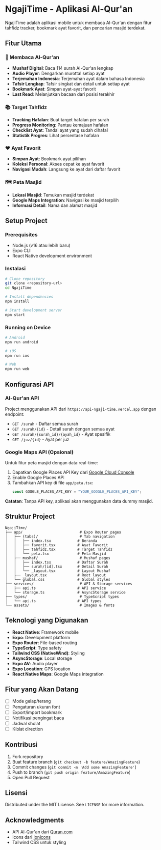 # NgajiTime - Aplikasi Al-Qur'an

NgajiTime adalah aplikasi mobile untuk membaca Al-Qur'an dengan fitur tahfidz tracker, bookmark ayat favorit, dan pencarian masjid terdekat.

## Fitur Utama

### 🕌 Membaca Al-Qur'an

- **Mushaf Digital**: Baca 114 surah Al-Qur'an lengkap
- **Audio Player**: Dengarkan murottal setiap ayat
- **Terjemahan Indonesia**: Terjemahan ayat dalam bahasa Indonesia
- **Tafsir Lengkap**: Tafsir singkat dan detail untuk setiap ayat
- **Bookmark Ayat**: Simpan ayat-ayat favorit
- **Last Read**: Melanjutkan bacaan dari posisi terakhir

### 📚 Target Tahfidz

- **Tracking Hafalan**: Buat target hafalan per surah
- **Progress Monitoring**: Pantau kemajuan hafalan
- **Checklist Ayat**: Tandai ayat yang sudah dihafal
- **Statistik Progres**: Lihat persentase hafalan

### ❤️ Ayat Favorit

- **Simpan Ayat**: Bookmark ayat pilihan
- **Koleksi Personal**: Akses cepat ke ayat favorit
- **Navigasi Mudah**: Langsung ke ayat dari daftar favorit

### 🗺️ Peta Masjid

- **Lokasi Masjid**: Temukan masjid terdekat
- **Google Maps Integration**: Navigasi ke masjid terpilih
- **Informasi Detail**: Nama dan alamat masjid

## Setup Project

### Prerequisites

- Node.js (v16 atau lebih baru)
- Expo CLI
- React Native development environment

### Instalasi

```bash
# Clone repository
git clone <repository-url>
cd NgajiTime

# Install dependencies
npm install

# Start development server
npm start
```

### Running on Device

```bash
# Android
npm run android

# iOS
npm run ios

# Web
npm run web
```

## Konfigurasi API

### Al-Qur'an API

Project menggunakan API dari `https://api-ngaji-time.vercel.app` dengan endpoint:

- `GET /surah` - Daftar semua surah
- `GET /surah/{id}` - Detail surah dengan semua ayat
- `GET /surah/{surah_id}/{ayah_id}` - Ayat spesifik
- `GET /juz/{id}` - Ayat per juz

### Google Maps API (Opsional)

Untuk fitur peta masjid dengan data real-time:

1. Dapatkan Google Places API Key dari [Google Cloud Console](https://console.cloud.google.com/)
2. Enable Google Places API
3. Tambahkan API key di file `app/peta.tsx`:
   ```typescript
   const GOOGLE_PLACES_API_KEY = "YOUR_GOOGLE_PLACES_API_KEY";
   ```

**Catatan**: Tanpa API key, aplikasi akan menggunakan data dummy masjid.

## Struktur Project

```
NgajiTime/
├── app/                          # Expo Router pages
│   ├── (tabs)/                   # Tab navigation
│   │   ├── index.tsx            # Beranda
│   │   ├── favorit.tsx          # Ayat Favorit
│   │   ├── tahfidz.tsx          # Target Tahfidz
│   │   └── peta.tsx             # Peta Masjid
│   ├── mushaf/                   # Mushaf pages
│   │   ├── index.tsx            # Daftar Surah
│   │   ├── surah/[id].tsx       # Detail Surah
│   │   └── _layout.tsx          # Layout Mushaf
│   ├── _layout.tsx              # Root layout
│   └── global.css               # Global styles
├── services/                     # API & Storage services
│   ├── api.ts                   # API service
│   └── storage.ts               # AsyncStorage service
├── types/                        # TypeScript types
│   └── api.ts                   # API types
└── assets/                       # Images & fonts
```

## Teknologi yang Digunakan

- **React Native**: Framework mobile
- **Expo**: Development platform
- **Expo Router**: File-based routing
- **TypeScript**: Type safety
- **Tailwind CSS (NativeWind)**: Styling
- **AsyncStorage**: Local storage
- **Expo AV**: Audio player
- **Expo Location**: GPS location
- **React Native Maps**: Google Maps integration

## Fitur yang Akan Datang

- [ ] Mode gelap/terang
- [ ] Pengaturan ukuran font
- [ ] Export/import bookmark
- [ ] Notifikasi pengingat baca
- [ ] Jadwal sholat
- [ ] Kiblat direction

## Kontribusi

1. Fork repository
2. Buat feature branch (`git checkout -b feature/AmazingFeature`)
3. Commit changes (`git commit -m 'Add some AmazingFeature'`)
4. Push to branch (`git push origin feature/AmazingFeature`)
5. Open Pull Request

## Lisensi

Distributed under the MIT License. See `LICENSE` for more information.

## Acknowledgments

- API Al-Qur'an dari [Quran.com](https://quran.com)
- Icons dari [Ionicons](https://ionic.io/ionicons)
- Tailwind CSS untuk styling

